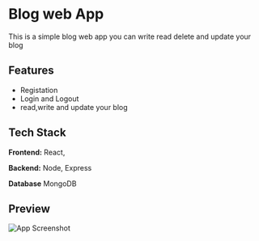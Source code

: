 
# Blog web App

This is a simple blog web app you can write read delete and update your blog


## Features

- Registation
- Login and Logout
- read,write and update your blog
## Tech Stack

**Frontend:** React,

**Backend:** Node, Express

**Database** MongoDB
  
  
## Preview

![App Screenshot](https://i.pinimg.com/originals/e7/3c/c7/e73cc74b407312a6047638e370631cb4.jpg)